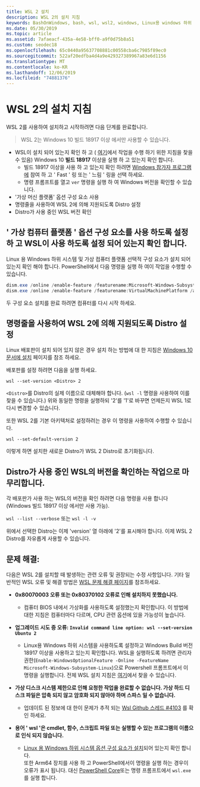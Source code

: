 ```yaml
---
title: WSL 2 설치
description: WSL 2의 설치 지침
keywords: BashOnWindows, bash, wsl, wsl2, windows, Linux용 windows 하위 시스템, windowssubsystem, ubuntu, debian, suse, windows 10, 설치
ms.date: 05/30/2019
ms.topic: article
ms.assetid: 7afaeacf-435a-4e58-bff0-a9f0d75b8a51
ms.custom: seodec18
ms.openlocfilehash: 65c0440a95637708881c00558cba6c7985f89ec0
ms.sourcegitcommit: 522af20edfba4d4a9e429327389967a83e6d1156
ms.translationtype: MT
ms.contentlocale: ko-KR
ms.lasthandoff: 12/06/2019
ms.locfileid: "74881376"
---
```

# <a name="installation-instructions-for-wsl-2"></a>WSL 2의 설치 지침

WSL 2를 사용하여 설치하고 시작하려면 다음 단계를 완료합니다.

> WSL 2는 Windows 10 빌드 18917 이상 에서만 사용할 수 있습니다.

- WSL이 설치 되어 있는지 확인 하 고 ( [여기](./install-win10.md)에서 작업을 수행 하기 위한 지침을 찾을 수 있음) Windows 10 **빌드 18917** 이상을 실행 하 고 있는지 확인 합니다.
   - 빌드 18917 이상을 사용 하 고 있는지 확인 하려면 [Windows 참가자 프로그램에](https://insider.windows.com/en-us/) 참여 하 고 ' Fast ' 링 또는 ' 느림 ' 링을 선택 하세요. 
   - 명령 프롬프트를 열고 `ver` 명령을 실행 하 여 Windows 버전을 확인할 수 있습니다.
- '가상 머신 플랫폼' 옵션 구성 요소 사용
- 명령줄을 사용하여 WSL 2에 의해 지원되도록 Distro 설정
- Distro가 사용 중인 WSL 버전 확인

## <a name="enable-the-virtual-machine-platform-optional-component-and-make-sure-wsl-is-enabled"></a>' 가상 컴퓨터 플랫폼 ' 옵션 구성 요소를 사용 하도록 설정 하 고 WSL이 사용 하도록 설정 되어 있는지 확인 합니다.

Linux 용 Windows 하위 시스템 및 가상 컴퓨터 플랫폼 선택적 구성 요소가 설치 되어 있는지 확인 해야 합니다. PowerShell에서 다음 명령을 실행 하 여이 작업을 수행할 수 있습니다. 

```powershell
dism.exe /online /enable-feature /featurename:Microsoft-Windows-Subsystem-Linux /all /norestart
dism.exe /online /enable-feature /featurename:VirtualMachinePlatform /all /norestart
```

두 구성 요소 설치를 완료 하려면 컴퓨터를 다시 시작 하세요.


## <a name="set-a-distro-to-be-backed-by-wsl-2-using-the-command-line"></a>명령줄을 사용하여 WSL 2에 의해 지원되도록 Distro 설정

Linux 배포판이 설치 되어 있지 않은 경우 설치 하는 방법에 대 한 지침은 [Windows 10 문서에 설치](./install-win10.md#install-your-linux-distribution-of-choice) 페이지를 참조 하세요. 

배포판를 설정 하려면 다음을 실행 하세요. 

```
wsl --set-version <Distro> 2
```

`<Distro>`를 Distro의 실제 이름으로 대체해야 합니다. (`wsl -l` 명령을 사용하여 이를 찾을 수 있습니다.) 위와 동일한 명령을 실행하되 '2'를 '1'로 바꾸면 언제든지 WSL 1로 다시 변경할 수 있습니다.

또한 WSL 2를 기본 아키텍처로 설정하려는 경우 이 명령을 사용하여 수행할 수 있습니다.

```
wsl --set-default-version 2
```

이렇게 하면 설치한 새로운 Distro가 WSL 2 Distro로 초기화됩니다.

## <a name="finish-with-verifying-what-versions-of-wsl-your-distro-are-using"></a>Distro가 사용 중인 WSL의 버전을 확인하는 작업으로 마무리합니다.

각 배포판가 사용 하는 WSL의 버전을 확인 하려면 다음 명령을 사용 합니다 (Windows 빌드 18917 이상 에서만 사용 가능).

`wsl --list --verbose` 또는 `wsl -l -v`

위에서 선택한 Distro는 이제 'version' 열 아래에 '2'를 표시해야 합니다. 이제 WSL 2 Distro를 자유롭게 사용할 수 있습니다. 

## <a name="troubleshooting"></a>문제 해결: 

다음은 WSL 2를 설치할 때 발생하는 관련 오류 및 권장되는 수정 사항입니다. 기타 일반적인 WSL 오류 및 해결 방법은 [WSL 문제 해결 페이지](troubleshooting.md)를 참조하세요.

* **0x80070003 오류 또는 0x80370102 오류로 인해 설치하지 못했습니다.**
    * 컴퓨터 BIOS 내에서 가상화를 사용하도록 설정했는지 확인합니다. 이 방법에 대한 지침은 컴퓨터마다 다르며, CPU 관련 옵션에 있을 가능성이 높습니다.
   
* **업그레이드 시도 중 오류: `Invalid command line option: wsl --set-version Ubuntu 2`**
    * Linux용 Windows 하위 시스템을 사용하도록 설정하고 Windows Build 버전 18917 이상을 사용하고 있는지 확인합니다. WSL을 실행하도록 하려면 관리자 권한(`Enable-WindowsOptionalFeature -Online -FeatureName Microsoft-Windows-Subsystem-Linux`)으로 Powershell 프롬프트에서 이 명령을 실행합니다. 전체 WSL 설치 지침은 [여기](./install-win10.md)에서 찾을 수 있습니다.

* **가상 디스크 시스템 제한으로 인해 요청한 작업을 완료할 수 없습니다. 가상 하드 디스크 파일은 압축 되지 않고 암호화 되지 않아야 하며 스파스 일 수 없습니다.**
    * 업데이트 된 정보에 대 한이 문제가 추적 되는 [Wsl Github 스레드 #4103](https://github.com/microsoft/WSL/issues/4103) 를 확인 하세요.

* **용어 ' wsl '은 cmdlet, 함수, 스크립트 파일 또는 실행할 수 있는 프로그램의 이름으로 인식 되지 않습니다.** 
    * [Linux 용 Windows 하위 시스템 옵션 구성 요소가 설치](./wsl2-install.md#enable-the-virtual-machine-platform-optional-component-and-make-sure-wsl-is-enabled)되어 있는지 확인 합니다.<br> 또한 Arm64 장치를 사용 하 고 PowerShell에서이 명령을 실행 하는 경우이 오류가 표시 됩니다. 대신 [PowerShell Core](https://docs.microsoft.com/en-us/powershell/scripting/install/installing-powershell-core-on-windows?view=powershell-6)또는 명령 프롬프트에서 `wsl.exe`를 실행 합니다. 
